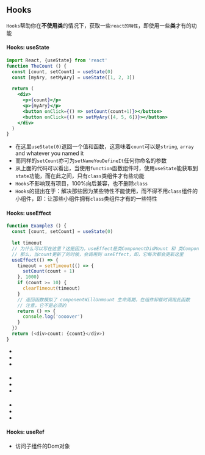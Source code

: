 ## Hooks

`Hooks`帮助你在**不使用类**的情况下，获取一些`react的特性`，即使用一些**类**才有的功能

#### Hooks: useState

```jsx harmony
import React, {useState} from 'react'
function TheCount () {
  const [count, setCount] = useState(0)
  const [myAry, setMyAry] = useState([1, 2, 3])
  
  return (
    <div>
      <p>{count}</p>
      <p>{myAry}</p>
      <button onClick={() => setCount(count+1)}></button>
      <button onClick={() => setMyAry([4, 5, 6])}></button>
    </div>
  )
}
```

* 在这里`useState(0)`返回一个值和函数，这意味着`count`可以是`string`, `array` and whatever you named it
* 而同样的`setCount`亦可为`setNameYouDefineIt`任何你命名的参数
* 从上面的代码可以看出，当使用`function`函数组件时，使用`useState`能获取到`state`功能，而在此之间，只有`class`类组件才有些功能
* `Hooks`不影响现有项目，100%向后兼容，也不删除`class`
* `Hooks`的提出在于：解决那些因为某些特性不能使用，而不得不用`class`组件的小组件，即：让那些小组件拥有`class`类组件才有的一些特性


#### Hooks: useEffect

```typescript jsx
function Example3 () {
  const [count, setCount] = useState(0)
  
  let timeout
  // 为什么可以写在这里？这是因为，useEffect是类ComponentDidMount 和 类ComponentDidUpdate 函数，
  // 那么，当count更新了的时候，会调用到 useEffect，即，它每次都会更新这里
  useEffect(() => {
    timeout = setTimeout(() => {
      setCount(count + 1)
    }, 1000)
    if (count >= 10) {
      clearTimeout(timeout)
    }
    // 返回函数模拟了 componentWillUnmount 生命周期，在组件卸载时调用此函数
    // 注意，它不是必须的
    return () => {  
      console.log('oooover')
    }
  })
  return (<div>count: {count}</div>)
}
```

* 
* 
* 

####

* 
* 
* 

####

* 
* 
* 


#### Hooks: useRef

* 访问子组件的Dom对象

```jsx harmony

```

